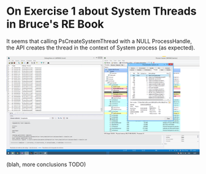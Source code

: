 # On Exercise 1 about System Threads in Bruce's RE Book
It seems that calling PsCreateSystemThread with a NULL ProcessHandle, the API creates the thread in the context of System process (as expected).

![foo](AsSystem.png)

(blah, more conclusions TODO)